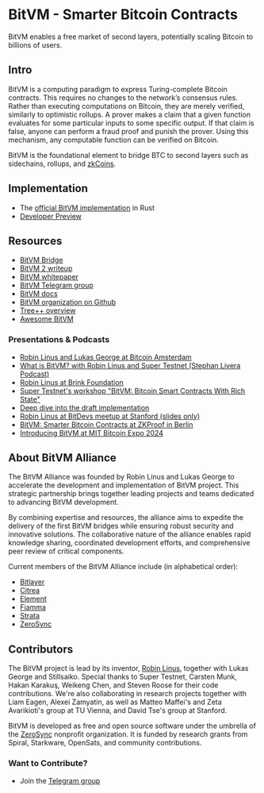 # BitVM - Smarter Bitcoin Contracts

BitVM enables a free market of second layers, potentially scaling Bitcoin to billions of users.

## Intro
BitVM is a computing paradigm to express Turing-complete Bitcoin contracts. This requires no changes to the network’s consensus rules. Rather than executing computations on Bitcoin, they are merely verified, similarly to optimistic rollups. A prover makes a claim that a given function evaluates for some particular inputs to some specific output. If that claim is false, anyone can perform a fraud proof and punish the prover. Using this mechanism, any computable function can be verified on Bitcoin.

BitVM is the foundational element to bridge BTC to second layers such as sidechains, rollups, and [zkCoins](https://gist.github.com/RobinLinus/d036511015caea5a28514259a1bab119).

## Implementation
- The [official BitVM implementation](https://github.com/BitVM/BitVM) in Rust
- [Developer Preview](./demo/)


## Resources
- [BitVM Bridge](https://bitvm.org/bitvm_bridge.pdf)
- [BitVM 2 writeup](./bitvm2)
- [BitVM whitepaper](bitvm.pdf)
- [BitVM Telegram group](https://t.me/bitVM_chat)
- [BitVM docs](https://github.com/BitVM/BitVM/tree/1dce989d1963b90c35391b77b451c6823302d503/bitvm/docs)
- [BitVM organization on Github](https://github.com/BitVM)
- [Tree++ overview](treeplusplus.md)
- [Awesome BitVM](https://github.com/Rsync25/awesome-bitvm)

### Presentations & Podcasts
- [Robin Linus and Lukas George at Bitcoin Amsterdam](https://www.youtube.com/watch?v=rubs5SrkGsM)
- [What is BitVM? with Robin Linus and Super Testnet (Stephan Livera Podcast)](https://www.youtube.com/watch?v=XxqQU6j6jI8)
- [Robin Linus at Brink Foundation](https://brink.dev/blog/2024/01/16/eng-call-bitvm)
- [Super Testnet's workshop "BitVM: Bitcoin Smart Contracts With Rich State"](https://www.youtube.com/watch?v=LwH9fhY4uGA)
- [Deep dive into the draft implementation](https://www.youtube.com/watch?v=7sRqzoZorn0)
- [Robin Linus at BitDevs meetup at Stanford (slides only)](https://docs.google.com/presentation/d/12gHxC1bR6Nb7A5IzkRvIdw44l1zP1Tn1ea_DnTbA61Q/edit?usp=sharing)
- [BitVM: Smarter Bitcoin Contracts at ZKProof in Berlin](https://www.youtube.com/live/VIg7BjX_lJw)
- [Introducing BitVM at MIT Bitcoin Expo 2024](https://www.youtube.com/watch?v=nhR_g9hPnqM)


## About BitVM Alliance

The BitVM Alliance was founded by Robin Linus and Lukas George to accelerate the development and implementation of BitVM project. This strategic partnership brings together leading projects and teams dedicated to advancing BitVM development.

By combining expertise and resources, the alliance aims to expedite the delivery of the first BitVM bridges while ensuring robust security and innovative solutions. The collaborative nature of the alliance enables rapid knowledge sharing, coordinated development efforts, and comprehensive peer review of critical components.

Current members of the BitVM Alliance include (in alphabetical order):

- [Bitlayer](https://x.com/BitlayerLabs)
- [Citrea](https://x.com/citrea_xyz)
- [Element](https://x.com/element_labs42)
- [Fiamma](https://x.com/fiamma_labs)
- [Strata](https://x.com/Strata_BTC)
- [ZeroSync](https://x.com/ZeroSync_)


## Contributors
The BitVM project is lead by its inventor, [Robin Linus](https://robinlinus.com), together with Lukas George and Stillsaiko. Special thanks to Super Testnet, Carsten Munk, Hakan Karakuş, Weikeng Chen, and Steven Roose for their code contributions. We're also collaborating in research projects together with Liam Eagen, Alexei Zamyatin, as well as Matteo Maffei's and Zeta Avarikioti's group at TU Vienna, and David Tse's group at Stanford.

BitVM is developed as free and open source software under the umbrella of the [ZeroSync](https://zerosync.org) nonprofit organization. It is funded by research grants from Spiral, Starkware, OpenSats, and community contributions.

### Want to Contribute?
- Join the [Telegram group](https://t.me/bitVM_chat)
